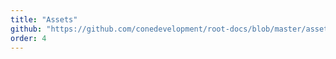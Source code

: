 ```yaml
---
title: "Assets"
github: "https://github.com/conedevelopment/root-docs/blob/master/assets.md"
order: 4
---
```

